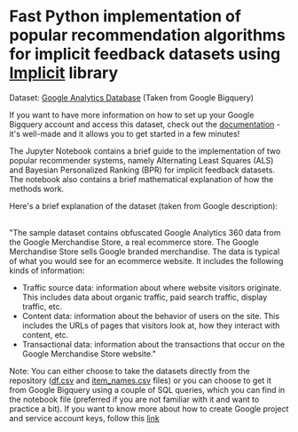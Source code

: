 # Fast Python implementation of popular recommendation algorithms for implicit feedback datasets using [Implicit](https://implicit.readthedocs.io/en/latest/quickstart.html) library

Dataset: [Google Analytics Database](https://support.google.com/analytics/answer/7586738?hl=en) (Taken from Google Bigquery)

If you want to have more information on how to set up your Google Bigquery account and access this dataset, check out the [documentation](https://cloud.google.com/bigquery/docs/) - it's well-made and it allows you to get started in a few minutes!

The Jupyter Notebook contains a brief guide to the implementation of two popular recommender systems, namely Alternating Least Squares (ALS) and Bayesian Personalized Ranking (BPR) for implicit feedback datasets. The notebook also contains a brief mathematical explanation of how the methods work.

Here's a brief explanation of the dataset (taken from Google description): <br><br>

"The sample dataset contains obfuscated Google Analytics 360 data from the Google Merchandise Store, a real ecommerce store. The Google Merchandise Store sells Google branded merchandise. The data is typical of what you would see for an ecommerce website. It includes the following kinds of information:

- Traffic source data: information about where website visitors originate. This includes data about organic traffic, paid search traffic, display traffic, etc.
- Content data: information about the behavior of users on the site. This includes the URLs of pages that visitors look at, how they interact with content, etc.
- Transactional data: information about the transactions that occur on the Google Merchandise Store website."

Note: You can either choose to take the datasets directly from the repository ([df.csv](https://github.com/gabrielebrunini/Recommender_system_implicit/blob/master/df.csv) and [item_names.csv](https://github.com/gabrielebrunini/Recommender_system_implicit/blob/master/item_names.csv) files) or you can choose to get it from Google Bigquery using a couple of SQL queries, which you can find in the notebook file (preferred if you are not familiar with it and want to practice a bit).
If you want to know more about how to create Google project and service account keys, follow this [link](https://cloud.google.com/storage/docs/projects)
